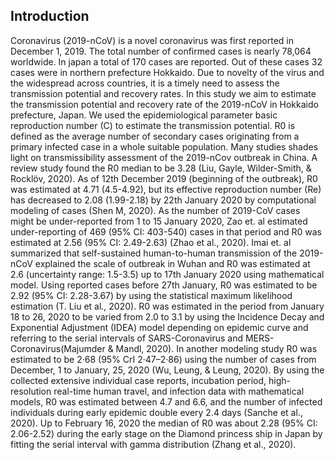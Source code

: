 ## Introduction
Coronavirus (2019-nCoV) is a novel coronavirus was first reported in December 1, 2019. The total number of confirmed cases is nearly 78,064 worldwide. In japan a total of 170 cases are reported. Out of these cases 32 cases were in northern prefecture Hokkaido. Due to novelty of the virus and the widespread across countries, it is a timely need to assess the transmission potential and recovery rates.
In this study we aim to estimate the transmission potential and recovery rate of the 2019-nCoV in Hokkaido prefecture, Japan. We used the epidemiological parameter basic reproduction number (C) to estimate the transmission potential. R0 is defined as the average number of secondary cases originating from a primary infected case in a whole suitable population.
Many studies shades light on transmissibility assessment of the 2019-nCov outbreak in China. A review study found the R0 median to be 3.28 (Liu, Gayle, Wilder-Smith, & Rocklöv, 2020). As of 12th December 2019 (beginning of the outbreak), R0 was estimated at 4.71 (4.5-4.92), but its effective reproduction number (Re) has decreased to 2.08 (1.99-2.18) by 22th January 2020 by computational modeling of  cases (Shen M, 2020). As the number of 2019-CoV cases might be under-reported from 1 to 15 January 2020, Zao et. al estimated under-reporting of 469 (95% CI: 403-540) cases in that period and R0 was estimated at 2.56 (95% CI: 2.49-2.63) (Zhao et al., 2020). Imai et. al summarized that self-sustained human-to-human transmission of the 2019-nCoV explained the scale of outbreak in Wuhan and R0 was estimated at 2.6 (uncertainty range: 1.5-3.5) up to 17th January 2020 using mathematical model. Using reported cases before 27th January, R0 was estimated to be 2.92 (95% CI: 2.28-3.67) by using the statistical maximum likelihood estimation (T. Liu et al., 2020). R0 was estimated in the period from January 18 to 26, 2020 to be varied from 2.0 to 3.1 by using the Incidence Decay and Exponential Adjustment (IDEA) model depending on epidemic curve and referring to the serial intervals of SARS-Coronavirus and MERS-Coronavirus(Majumder & Mandl, 2020). In another modeling study R0 was estimated to be 2·68 (95% CrI 2·47–2·86) using the number of cases from December, 1 to January, 25, 2020 (Wu, Leung, & Leung, 2020). By using the collected extensive individual case reports, incubation period, high-resolution real-time human travel, and infection data with mathematical models, R0 was estimated between 4.7 and 6.6, and the number of infected individuals during early epidemic double every 2.4 days (Sanche et al., 2020). Up to February 16, 2020 the median of R0 was about 2.28 (95% CI: 2.06-2.52) during the early stage on the Diamond princess ship in Japan by fitting the serial interval with gamma distribution (Zhang et al., 2020).






